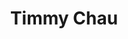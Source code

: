 ---
title: Timmy Chau
headshot: images/uploads/Timmy_Chau.jpg
job: Experience Design Lead at New Deal Design
bio: TLDR&#58; Sub-par designer that’s worked on a lot of different things. RIT New Media Design 14' Alum. Eats a lot and enjoys drawing, 3D, and motion design.\n\nTimmy Chau is a multidisciplinary designer and creative based in San Francisco. He’s had experiences working with a variety of technologies like wearables, IOT, robotics, medicine, wellness, consumer toys, web, app, e-commerce, editorial media, and much more.\n\nHis work has been featured in Fast Company, Wall Street Journal, USA Today, Gizmodo and received awards from Adobe, Webbys, IDSA, and CES.\n\nHe graduated from RIT’s New Media Design program in 2014 and was previously an experience designer at a Fantasy.\n\nTimmy currently helps lead the Experience Design team at New Deal Design where they create human-centric experiences for physical and digital products. He’s worked with the team to create products like Play Impossible,a reinvention of the ball, and Dragonfly, an intelligent home system that replaces your lights. /n/n When he’s not working or eating, he enjoys illustration and experimenting in 3D and animation.
webpage: http://www.monkeychau.com
---